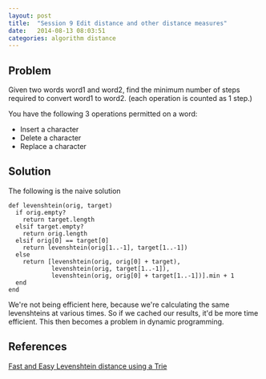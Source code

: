 ```yaml
---
layout: post
title:  "Session 9 Edit distance and other distance measures"
date:   2014-08-13 08:03:51
categories: algorithm distance
---
```


## Problem

Given two words word1 and word2, find the minimum number of steps required to convert word1 to word2. (each operation is counted as 1 step.)

You have the following 3 operations permitted on a word:

- Insert a character
- Delete a character
- Replace a character
 
## Solution

The following is the naive solution

    def levenshtein(orig, target)
      if orig.empty?
        return target.length
      elsif target.empty?
        return orig.length
      elsif orig[0] == target[0]
        return levenshtein(orig[1..-1], target[1..-1])
      else
        return [levenshtein(orig, orig[0] + target),
                levenshtein(orig, target[1..-1]),
                levenshtein(orig, orig[0] + target[1..-1])].min + 1
      end
    end

We're not being efficient here, because we're calculating the same levenshteins at
various times. So if we cached our results, it'd be more time efficient. This then
becomes a problem in dynamic programming.

## References

[Fast and Easy Levenshtein distance using a Trie](http://stevehanov.ca/blog/index.php?id=114)

